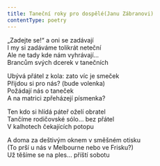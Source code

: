 ```yaml
---
title: Taneční roky pro dospělé(Janu Zábranovi)
contentType: poetry
---
```


<section>

„Zadejte se!“ a oni se zadávají  
I my si zadáváme tolikrát neteční  
Ale ne tady kde nám vyhrávají…  
Brancům svých dcerek v tanečních

</section>

<section>

Ubývá přátel z kola: zato víc je smeček  
Přijdou si pro nás? (bude volenka)  
Požádají nás o taneček  
A na matrici zpřeházejí písmenka?

</section>

<section>

Ten kdo si hlídá páteř oželí obratel  
Tančíme rodičovské sólo… bez přátel  
V kalhotech čekajících potopu

</section>

<section>

A doma za deštivým oknem v směšném otisku  
(To prší u nás v Melbourne nebo ve Frisku?)  
Už těšíme se na ples… příští sobotu

</section>
